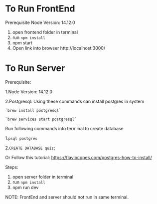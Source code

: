 # To Run FrontEnd 

Prerequisite
Node Version: 14.12.0

1. open frontend folder in terminal
2. run `npm install`
3. npm start
4. Open link into browser http://localhost:3000/

# To Run Server

Prerequisite:

1.Node Version: 14.12.0

2.Postgresql: 
    Using these commands can install postgres in system

    `brew install postgresql`

    `brew services start postgresql`

Run following commands into terminal to create database

1.`psql postgres`

2.`CREATE DATABASE quiz`;
  
 Or Follow this tutorial: https://flaviocopes.com/postgres-how-to-install/

Steps:
1. open server folder in terminal
2. run `npm install`
3. npm run dev


NOTE: FrontEnd and server should not run in same terminal.
